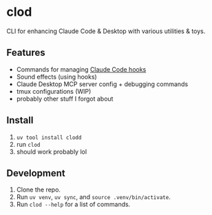 # clod
CLI for enhancing Claude Code & Desktop with various utilities & toys.

## Features
- Commands for managing [Claude Code hooks](https://docs.anthropic.com/en/docs/claude-code/hooks)
- Sound effects (using hooks)
- Claude Desktop MCP server config + debugging commands
- tmux configurations (WIP)
- probably other stuff I forgot about

## Install
1. `uv tool install clodd`
2. run `clod`
3. should work probably lol

## Development
1. Clone the repo.
2. Run `uv venv`, `uv sync`, and `source .venv/bin/activate`.
3. Run `clod --help` for a list of commands.
